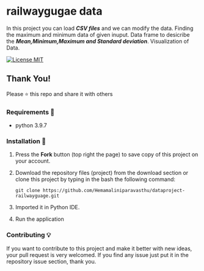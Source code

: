 # railwaygugae data
In this project you can load ***CSV files*** and we can modify the data.
Finding the maximum and minimum data of given inuput.
Data frame to desicribe the ***Mean,Minimum,Maximum and Standard deviation***.
Visualization of Data.

[![License MIT](https://img.shields.io/badge/license-MIT-blue.svg)](LICENSE)


## Thank You!
Please ⭐️ this repo and share it with others


### Requirements 🔧
* python 3.9.7

### Installation 🔌
1. Press the **Fork** button (top right the page) to save copy of this project on your account.

2. Download the repository files (project) from the download section or clone this project by typing in the bash the following command:

       git clone https://github.com/Hemamaliniparavasthu/dataproject-railwayguage.git
3. Imported it in Python IDE.
4. Run the application 

### Contributing 💡
If you want to contribute to this project and make it better with new ideas, your pull request is very welcomed.
If you find any issue just put it in the repository issue section, thank you.
